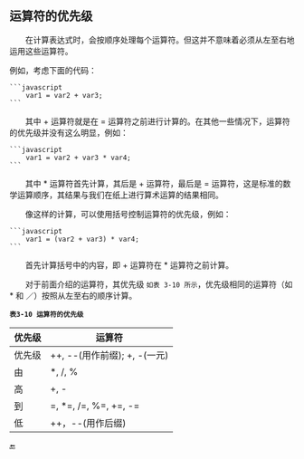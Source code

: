 ## 运算符的优先级

&emsp;&emsp;在计算表达式时，会按顺序处理每个运算符。但这并不意味着必须从左至右地运用这些运算符。

例如，考虑下面的代码：

    ```javascript
        var1 = var2 + var3;
    ```
&emsp;&emsp;其中 + 运算符就是在 = 运算符之前进行计算的。在其他一些情况下，运算符的优先级并没有这么明显，例如：

    ```javascript
        var1 = var2 + var3 * var4;
    ```
&emsp;&emsp;其中 * 运算符首先计算，其后是 + 运算符，最后是 = 运算符，这是标准的数学运算顺序，其结果与我们在纸上进行算术运算的结果相同。

&emsp;&emsp;像这样的计算，可以使用括号控制运算符的优先级，例如：

    ```javascript
        var1 = (var2 + var3) * var4;
    ```
&emsp;&emsp;首先计算括号中的内容，即 + 运算符在 * 运算符之前计算。

&emsp;&emsp;对于前面介绍的运算符，其优先级 `如表 3-10 所示`，优先级相同的运算符（如 * 和 ／）按照从左至右的顺序计算。

**`表3-10 运算符的优先级`**

| 优先级 | 运算符 |
|-|-|
|优先级| ++, --(用作前缀); +, -(一元) |
|由| *, /, % |
|高| +, - |
|到| =, *=, /=, %=, +=, -= |
|低| ++，--(用作后缀) |









🔚